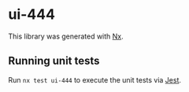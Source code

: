 # ui-444

This library was generated with [Nx](https://nx.dev).

## Running unit tests

Run `nx test ui-444` to execute the unit tests via [Jest](https://jestjs.io).
